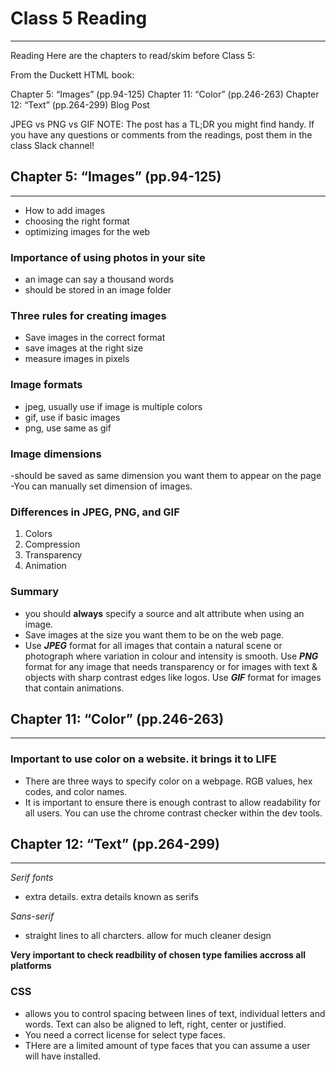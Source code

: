 # Class 5 Reading

---

Reading
Here are the chapters to read/skim before Class 5:

From the Duckett HTML book:

Chapter 5: “Images” (pp.94-125)
Chapter 11: “Color” (pp.246-263)
Chapter 12: “Text” (pp.264-299)
Blog Post

JPEG vs PNG vs GIF
NOTE: The post has a TL;DR you might find handy.
If you have any questions or comments from the readings, post them in the class Slack channel!

## Chapter 5: “Images” (pp.94-125)

---

- How to add images
- choosing the right format
- optimizing images for the web

### Importance of using photos in your site

- an image can say a thousand words
- should be stored in an image folder

### Three rules for creating images

- Save images in the correct format
- save images at the right size
- measure images in pixels

### Image formats

- jpeg, usually use if image is multiple colors
- gif, use if basic images
- png, use same as gif

### Image dimensions

-should be saved as same dimension you want them to appear on the page
-You can manually set dimension of images.

### Differences in JPEG, PNG, and GIF
1. Colors
2. Compression
3. Transparency
4. Animation


### Summary

- you should **always** specify a source and alt attribute when using an image.
- Save images at the size you want them to be on the web page.
- Use ***JPEG*** format for all images that contain a natural scene or photograph where variation in colour and intensity is smooth. Use ***PNG*** format for any image that needs transparency or for images with text & objects with sharp contrast edges like logos. Use ***GIF*** format for images that contain animations.


## Chapter 11: “Color” (pp.246-263)

---

### Important to use color on a website. it brings it to **LIFE**

- There are three ways to specify color on a webpage. RGB values, hex codes, and color names.
- It is important to ensure there is enough contrast to allow readability for all users. You can use the chrome contrast checker within the dev tools.


## Chapter 12: “Text” (pp.264-299)

---

*Serif fonts*
- extra details. extra details known as serifs

*Sans-serif*
- straight lines to all charcters. allow for much cleaner design

**Very important to check readbility of chosen type families accross all platforms**

### CSS
- allows you to control spacing between lines of text, individual letters and words. Text can also be aligned to left, right, center or justified.
- You need a correct license for select type faces.
- THere are a limited amount of type faces that you can assume a user will have installed.
